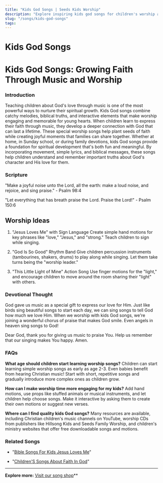 ```yaml
---
title: "Kids God Songs | Seeds Kids Worship"
description: "Explore inspiring kids god songs for children's worship and faith development. Biblical music resources for families and ministry."
slug: "/songs/kids-god-songs"
tags:
---
```


# Kids God Songs

# Kids God Songs: Growing Faith Through Music and Worship

### Introduction
Teaching children about God's love through music is one of the most powerful ways to nurture their spiritual growth. Kids God songs combine catchy melodies, biblical truths, and interactive elements that make worship engaging and memorable for young hearts. When children learn to express their faith through music, they develop a deeper connection with God that can last a lifetime. These special worship songs help plant seeds of faith while creating joyful moments that families can share together. Whether at home, in Sunday school, or during family devotions, kids God songs provide a foundation for spiritual development that's both fun and meaningful. By incorporating movement, simple lyrics, and biblical messages, these songs help children understand and remember important truths about God's character and His love for them.

### Scripture
"Make a joyful noise unto the Lord, all the earth: make a loud noise, and rejoice, and sing praise." - Psalm 98:4

"Let everything that has breath praise the Lord. Praise the Lord!" - Psalm 150:6

## Worship Ideas
1. "Jesus Loves Me" with Sign Language
Create simple hand motions for key phrases like "love," "Jesus," and "strong." Teach children to sign while singing.

2. "God Is So Good" Rhythm Band
Give children percussion instruments (tambourines, shakers, drums) to play along while singing. Let them take turns being the "worship leader."

3. "This Little Light of Mine" Action Song
Use finger motions for the "light," and encourage children to move around the room sharing their "light" with others.

### Devotional Thought
God gave us music as a special gift to express our love for Him. Just like birds sing beautiful songs to start each day, we can sing songs to tell God how much we love Him. When we worship with kids God songs, we're joining a wonderful chorus of praise that makes God smile. Even angels in heaven sing songs to God!

Dear God, thank you for giving us music to praise You. Help us remember that our singing makes You happy. Amen.

### FAQs

**What age should children start learning worship songs?**
Children can start learning simple worship songs as early as age 2-3. Even babies benefit from hearing Christian music! Start with short, repetitive songs and gradually introduce more complex ones as children grow.

**How can I make worship time more engaging for my kids?**
Add hand motions, use props like stuffed animals or musical instruments, and let children help choose songs. Make it interactive by asking them to create their own motions or suggest new verses.

**Where can I find quality kids God songs?**
Many resources are available, including Christian children's music channels on YouTube, worship CDs from publishers like Hillsong Kids and Seeds Family Worship, and children's ministry websites that offer free downloadable songs and motions.

### Related Songs

- "[Bible Songs For Kids Jesus Loves Me](/songs/bible-songs-for-kids-jesus-loves-me/)"

- "[Children'S Songs About Faith In God](/songs/children-s-songs-about-faith-in-god/)"

---

**Explore more:** [Visit our song shop](https://seedskidsworship.com/shop)**

<!-- Schema Markup -->
<script type="application/ld+json">
{
  "@context": "https://schema.org",
  "@type": "MusicRecording",
  "name": "Kids God Songs",
  "byArtist": {
    "@type": "MusicGroup",
    "name": "Seeds Kids Worship"
  },
  "isFamilyFriendly": true,
  "url": "https://seedskidsworship.com/songs/kids-god-songs/"
}
</script>